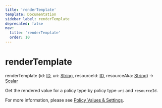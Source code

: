 ```yaml
---
title: 'renderTemplate'
template: Documentation
sidebar_label: renderTemplate
deprecated: false
nav:
  title: 'renderTemplate'
  order: 10
---
```


# renderTemplate

<div className="pb-4 font-roboto-slab text-lg"><span className="font-bold">renderTemplate</span> <span style={{'fontWeight':400,'fontSize':'0.85em'}}>(id: <a href="/guardrails/docs/reference/graphql/scalar/ID">ID</a>, uri: <a href="/guardrails/docs/reference/graphql/scalar/String">String</a>, resourceId: <a href="/guardrails/docs/reference/graphql/scalar/ID">ID</a>, resourceAka: <a href="/guardrails/docs/reference/graphql/scalar/String">String</a>) &rarr; <a href="/guardrails/docs/reference/graphql/scalar/Scalar">Scalar</a></span>
</div>



Get the rendered value for a policy type by policy type `uri` and `resourceId`.

For more information, please see [Policy Values & Settings](https://turbot.com/guardrails/docs/concepts/policies/values-settings).